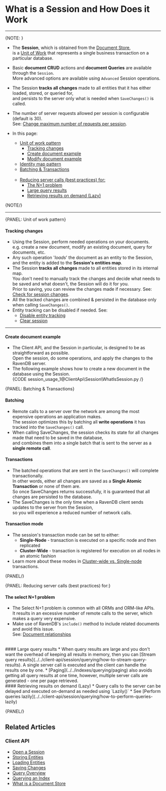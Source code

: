 ﻿# What is a Session and How Does it Work  

---

{NOTE: }  

* The **Session**, which is obtained from the [Document Store](../../client-api/what-is-a-document-store),  
  is a [Unit of Work](https://martinfowler.com/eaaCatalog/unitOfWork.html) that represents a single business transaction on a particular database.  

* Basic **document CRUD** actions and **document Queries** are available through the `Session`.  
  More advanced options are available using `Advanced` Session operations.  

* The Session **tracks all changes** made to all entities that it has either loaded, stored, or queried for,  
  and persists to the server only what is needed when `SaveChanges()` is called.  

* The number of server requests allowed per session is configurable (default is 30).  
  See: [Change maximum number of requests per session](../../client-api/session/configuration/how-to-change-maximum-number-of-requests-per-session).  

* In this page:
  * [Unit of work pattern](../../client-api/session/what-is-a-session-and-how-does-it-work#unit-of-work-pattern)  
      * [Tracking changes](../../client-api/session/what-is-a-session-and-how-does-it-work#tracking-changes)
      * [Create document example](../../client-api/session/what-is-a-session-and-how-does-it-work#create-document-example)
      * [Modify document example](../../client-api/session/what-is-a-session-and-how-does-it-work#modify-document-example)
  * [Identity map pattern](../../client-api/session/what-is-a-session-and-how-does-it-work#identity-map-pattern)
  * [Batching & Transactions](../../client-api/session/what-is-a-session-and-how-does-it-work#batching-&-transactions)<br><br>
  * [Reducing server calls (best practices) for:](../../client-api/session/what-is-a-session-and-how-does-it-work#reducing-server-calls-(best-practices)-for:)  
      * [The N+1 problem](../../client-api/session/what-is-a-session-and-how-does-it-work#the-select-n1-problem)    
      * [Large query results](../../client-api/session/what-is-a-session-and-how-does-it-work#large-query-results)    
      * [Retrieving results on demand (Lazy)](../../client-api/session/what-is-a-session-and-how-does-it-work#retrieving-results-on-demand-lazy)

{NOTE/}  

---

{PANEL: Unit of work pattern}  

#### Tracking changes

* Using the Session, perform needed operations on your documents.  
  e.g. create a new document, modify an existing document, query for documents, etc.  
* Any such operation '*loads*' the document as an entity to the Session,  
  and the entity is added to the __Session's entities map__.  
* The Session **tracks all changes** made to all entities stored in its internal map.  
  You don't need to manually track the changes and decide what needs to be saved and what doesn't, the Session will do it for you.  
  Prior to saving, you can review the changes made if necessary. See: [Check for session changes](../../client-api/session/how-to/check-if-there-are-any-changes-on-a-session).
* All the tracked changes are combined & persisted in the database only when calling `SaveChanges()`.    
* Entity tracking can be disabled if needed. See:
    * [Disable entity tracking](../../client-api/session/configuration/how-to-disable-tracking)
    * [Clear session](../../client-api/session/how-to/clear-a-session)

---

#### Create document example  
* The Client API, and the Session in particular, is designed to be as straightforward as possible.  
  Open the session, do some operations, and apply the changes to the RavenDB server.  
* The following example shows how to create a new document in the database using the Session.  
  {CODE session_usage_1@ClientApi\Session\WhatIsSession.py /}  

{PANEL: Batching & Transactions}

#### Batching

* Remote calls to a server over the network are among the most expensive operations an application makes.  
  The session optimizes this by batching all __write operations__ it has tracked into the `SaveChanges()` call.  
* When calling SaveChanges, the session checks its state for all changes made that need to be saved in the database,  
  and combines them into a single batch that is sent to the server as a __single remote call__.

#### Transactions

* The batched operations that are sent in the `SaveChanges()` will complete transactionally.  
  In other words, either all changes are saved as a **Single Atomic Transaction** or none of them are.  
  So once SaveChanges returns successfully, it is guaranteed that all changes are persisted to the database.  
* The SaveChanges is the only time when a RavenDB client sends updates to the server from the Session,  
  so you will experience a reduced number of network calls.

#### Transaction mode

* The session's transaction mode can be set to either:
  * __Single-Node__ - transaction is executed on a specific node and then replicated
  * __Cluster-Wide__ - transaction is registered for execution on all nodes in an atomic fashion
* Learn more about these modes in [Cluster-wide vs. Single-node](../../client-api/session/cluster-transaction/overview#cluster-wide-transaction-vs.-single-node-transaction) transactions. 

{PANEL/}

{PANEL: Reducing server calls (best practices) for:}

#### The select N+1 problem
* The Select N+1 problem is common 
  with all ORMs and ORM-like APIs.  
  It results in an excessive number of remote calls to the server, which makes a query very expensive.  
* Make use of RavenDB's `include()` method to include related documents and avoid this issue.  
  See: [Document relationships](../../client-api/how-to/handle-document-relationships)  
<br>
#### Large query results
* When query results are large and you don't want the overhead of keeping all results in memory,  
  then you can [Stream query results](../../client-api/session/querying/how-to-stream-query-results).  
  A single server call is executed and the client can handle the results one by one.  
* [Paging](../../indexes/querying/paging) also avoids getting all query results at one time,  
  however, multiple server calls are generated - one per page retrieved.  
<br>
#### Retrieving results on demand (Lazy)
* Query calls to the server can be delayed and executed on-demand as needed using `Lazily()`
* See [Perform queries lazily](../../client-api/session/querying/how-to-perform-queries-lazily)

{PANEL/}

## Related Articles  

### Client API  

- [Open a Session](../../client-api/session/opening-a-session)
- [Storing Entities](../../client-api/session/storing-entities)
- [Loading Entities](../../client-api/session/loading-entities)
- [Saving Changes](../../client-api/session/saving-changes)
- [Query Overview](../../client-api/session/querying/how-to-query)
- [Querying an Index](../../indexes/querying/query-index)
- [What is a Document Store](../../client-api/what-is-a-document-store)
